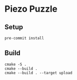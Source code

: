 # Piezo Puzzle

## Setup

```
pre-commit install
```

## Build

```
cmake -S .
cmake --build .
cmake --build . --target upload
```
